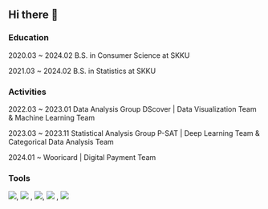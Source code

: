 ## Hi there 👋

<!-- 👩🏻‍💻 Interested in Personalized AI, MLOps, TimeSeries Analysis... -->

### Education
2020.03 ~ 2024.02 B.S. in Consumer Science at SKKU

2021.03 ~ 2024.02 B.S. in Statistics at SKKU

### Activities
2022.03 ~ 2023.01 Data Analysis Group DScover | Data Visualization Team & Machine Learning Team

2023.03 ~ 2023.11 Statistical Analysis Group P-SAT | Deep Learning Team & Categorical Data Analysis Team

2024.01 ~         Wooricard | Digital Payment Team


### Tools
<img src="https://img.shields.io/badge/-jupyter-F37626?style=flat&logo=jupyter&logoColor=white"/>, <img src="https://img.shields.io/badge/-Python-3776AB?style=flat&logo=Python&logoColor=white"/>
, <img src="https://img.shields.io/badge/-R-276DC3?style=flat&logo=R&logoColor=white"/>, <img src="https://img.shields.io/badge/-tableau-E97627?style=flat&logo=tableau&logoColor=white"/>
, <img src="https://img.shields.io/badge/-oracle-F80000?style=flat&logo=oracle&logoColor=white"/>

<!--
**yongwon38/yongwon38** is a ✨ _special_ ✨ repository because its `README.md` (this file) appears on your GitHub profile.

Here are some ideas to get you started:

- 🔭 I’m currently working on ...
- 🌱 I’m currently learning ...
- 👯 I’m looking to collaborate on ...
- 🤔 I’m looking for help with ...
- 💬 Ask me about ...
- 📫 How to reach me: ...
- 😄 Pronouns: ...
- ⚡ Fun fact: ...
-->
